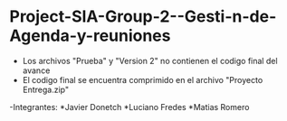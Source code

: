 # Project-SIA-Group-2--Gesti-n-de-Agenda-y-reuniones

- Los archivos "Prueba" y "Version 2" no contienen el codigo final del avance
- El codigo final se encuentra comprimido en el archivo "Proyecto Entrega.zip"

-Integrantes:
*Javier Donetch 
*Luciano Fredes
*Matias Romero
